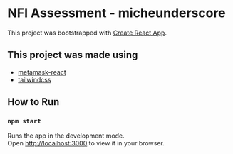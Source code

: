 # NFI Assessment - micheunderscore

This project was bootstrapped with [Create React App](https://github.com/facebook/create-react-app).

## This project was made using

- [metamask-react](https://www.npmjs.com/package/metamask-react)
- [tailwindcss](https://www.npmjs.com/package/tailwindcss)

## How to Run

### `npm start`

Runs the app in the development mode.\
Open [http://localhost:3000](http://localhost:3000) to view it in your browser.

